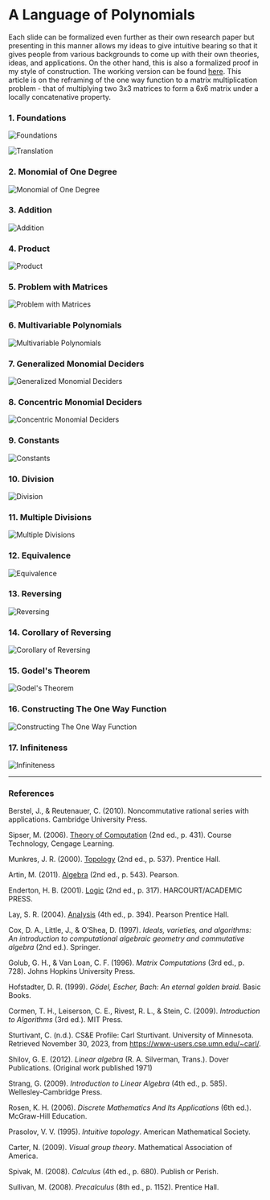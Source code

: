 # A Language of Polynomials

Each slide can be formalized even further as their own research paper but presenting in this manner allows my ideas to give intuitive bearing so that it gives people from various backgrounds to come up with their own theories, ideas, and applications. On the other hand, this is also a formalized proof in my style of construction. The working version can be found [here](https://ericung.com/Articles/languageofpolynomials). This article is on the reframing of the one way function to a matrix multiplication problem - that of multiplying two 3x3 matrices to form a 6x6 matrix under a locally concatenative property.

### 1. Foundations

![Foundations](Resources/01ALanguageOfPolynomials.jpg)

![Translation](Resources/0101Translation.jpg)

### 2. Monomial of One Degree

![Monomial of One Degree](Resources/02MonomialOfOneDegree.jpg)

### 3. Addition

![Addition](Resources/03Addition.jpg)

### 4. Product

![Product](Resources/04ProductOfMonomial.jpg)

### 5. Problem with Matrices

![Problem with Matrices](Resources/05AProblemWithTheLanguageOfPolynomials.jpg)

### 6. Multivariable Polynomials

![Multivariable Polynomials](Resources/06MonomialsOfMoreThanOneVariable.jpg)

### 7. Generalized Monomial Deciders

![Generalized Monomial Deciders](Resources/07TheGeneralizedMonomialDecider.jpg)

### 8. Concentric Monomial Deciders

![Concentric Monomial Deciders](Resources/08MonomialDecidersWithConstantOfOne.jpg)

### 9. Constants

![Constants](Resources/09TheConstantOfMonomialDecider.jpg)

### 10. Division

![Division](Resources/10DivisionOfMonomialDeciders.jpg)

### 11. Multiple Divisions

![Multiple Divisions](Resources/11MultipleDivisionsOfMonomialDecider.jpg)

### 12. Equivalence

![Equivalence](Resources/12EquivalenceInPartitioning.jpg)

### 13. Reversing

![Reversing](Resources/13EasyToComputeOneWayHardToFindTheOther.jpg)

### 14. Corollary of Reversing

![Corollary of Reversing](Resources/14UniquenessOfThePathsOfEquivalentMonomialDeciders.jpg)

### 15. Godel's Theorem

![Godel's Theorem](Resources/15Godel.jpg)

### 16. Constructing The One Way Function

![Constructing The One Way Function](Resources/16ASideNoteOfTheTheoremsRelatingToProbability.jpg)

### 17. Infiniteness

![Infiniteness](Resources/17ATheoremOfInfiniteness.jpg)

-----

### References

Berstel, J., & Reutenauer, C. (2010). Noncommutative rational series with applications. Cambridge University Press.

Sipser, M. (2006). [Theory of Computation](https://en.wikipedia.org/wiki/Introduction_to_the_Theory_of_Computation) (2nd ed., p. 431). Course Technology, Cengage Learning.

Munkres, J. R. (2000). [Topology](https://math.ucr.edu/~res/math205B-2018/Munkres%20-%20Topology.pdf) (2nd ed., p. 537). Prentice Hall.

Artin, M. (2011). [Algebra](https://math.mit.edu/~hrm/palestine/artin-algebra.pdf) (2nd ed., p. 543). Pearson.

Enderton, H. B. (2001). [Logic](https://dn790009.ca.archive.org/0/items/MathematicalIntroductionToLogicEnderton/MathematicalIntroductionToLogic-Enderton.pdf) (2nd ed., p. 317). HARCOURT/ACADEMIC PRESS.

Lay, S. R. (2004). [Analysis](https://zlib.pub/book/analysis-with-an-introduction-to-proof-1q70kqfatdhg) (4th ed., p. 394). Pearson Prentice Hall.

Cox, D. A., Little, J., & O’Shea, D. (1997). *Ideals, varieties, and algorithms: An introduction to computational algebraic geometry and commutative algebra* (2nd ed.). Springer.

Golub, G. H., & Van Loan, C. F. (1996). *Matrix Computations* (3rd ed., p. 728). Johns Hopkins University Press.

Hofstadter, D. R. (1999). *Gödel, Escher, Bach: An eternal golden braid.* Basic Books.

Cormen, T. H., Leiserson, C. E., Rivest, R. L., & Stein, C. (2009). *Introduction to Algorithms* (3rd ed.). MIT Press.

Sturtivant, C. (n.d.). CS&E Profile: Carl Sturtivant. University of Minnesota. Retrieved November 30, 2023, from https://www-users.cse.umn.edu/~carl/.

Shilov, G. E. (2012). *Linear algebra* (R. A. Silverman, Trans.). Dover Publications. (Original work published 1971)

Strang, G. (2009). *Introduction to Linear Algebra* (4th ed., p. 585). Wellesley-Cambridge Press.

Rosen, K. H. (2006). *Discrete Mathematics And Its Applications* (6th ed.). McGraw-Hill Education.

Prasolov, V. V. (1995). *Intuitive topology*. American Mathematical Society.

Carter, N. (2009). *Visual group theory*. Mathematical Association of America.

Spivak, M. (2008). *Calculus* (4th ed., p. 680). Publish or Perish.

Sullivan, M. (2008). *Precalculus* (8th ed., p. 1152). Prentice Hall.
